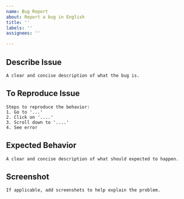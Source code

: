 ```yaml
---
name: Bug Report
about: Report a bug in English
title: ''
labels: ''
assignees: ''

---
```


## Describe Issue

```
A clear and concise description of what the bug is.
```

## To Reproduce Issue

```
Steps to reproduce the behavior:
1. Go to '...'
2. Click on '....'
3. Scroll down to '....'
4. See error
```

## Expected Behavior

```
A clear and concise description of what should expected to happen.
```

## Screenshot

```
If applicable, add screenshots to help explain the problem.
```
